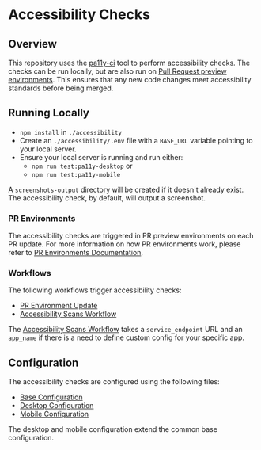 # Accessibility Checks

## Overview

This repository uses the [pa11y-ci](https://github.com/pa11y/pa11y-ci) tool to perform accessibility checks. The checks can be run locally, but are also run on [Pull Request preview environments](../infra/pull-request-environments.md). This ensures that any new code changes meet accessibility standards before being merged.

## Running Locally

- `npm install` in `./accessibility`
- Create an `./accessibility/.env` file with a `BASE_URL` variable pointing to your local server.
- Ensure your local server is running and run either:
    - `npm run test:pa11y-desktop` or
    - `npm run test:pa11y-mobile`

A `screenshots-output` directory will be created if it doesn't already exist. The accessibility check, by default, will output a screenshot.

### PR Environments

The accessibility checks are triggered in PR preview environments on each PR update. For more information on how PR environments work, please refer to [PR Environments Documentation](link-to-pr-environments-docs).

### Workflows

The following workflows trigger accessibility checks:
- [PR Environment Update](../../.github/workflows/pr-environment-update.yml)
- [Accessibility Scans Workflow](../../.github/workflows/accessibility-scans.yml)

The [Accessibility Scans Workflow](../../.github/workflows/accessibility-scans.yml) takes a `service_endpoint` URL and an `app_name` if there is a need to define custom config for your specific app.

## Configuration

The accessibility checks are configured using the following files:
- [Base Configuration](../../accessibility/.pa11yci-base-config.js)
- [Desktop Configuration](../../accessibility/.pa11yci-desktop.js)
- [Mobile Configuration](../../accessibility/.pa11yci-mobile.js)

The desktop and mobile configuration extend the common base configuration.

